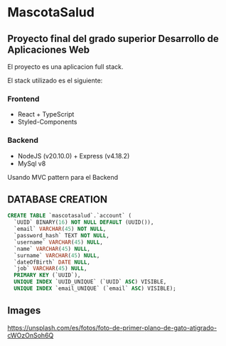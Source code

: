 # MascotaSalud
## Proyecto final del grado superior Desarrollo de Aplicaciones Web

El proyecto es una aplicacion full stack.

El stack utilizado es el siguiente:

### Frontend
- React + TypeScript
- Styled-Components

### Backend
- NodeJS (v20.10.0) + Express (v4.18.2)
- MySql v8

Usando MVC pattern para el Backend

## DATABASE CREATION

```sql
CREATE TABLE `mascotasalud`.`account` (
  `UUID` BINARY(16) NOT NULL DEFAULT (UUID()),
  `email` VARCHAR(45) NOT NULL,
  `password_hash` TEXT NOT NULL,
  `username` VARCHAR(45) NULL,
  `name` VARCHAR(45) NULL,
  `surname` VARCHAR(45) NULL,
  `dateOfBirth` DATE NULL,
  `job` VARCHAR(45) NULL,
  PRIMARY KEY (`UUID`),
  UNIQUE INDEX `UUID_UNIQUE` (`UUID` ASC) VISIBLE,
  UNIQUE INDEX `email_UNIQUE` (`email` ASC) VISIBLE);
```

## Images
https://unsplash.com/es/fotos/foto-de-primer-plano-de-gato-atigrado-cWOzOnSoh6Q